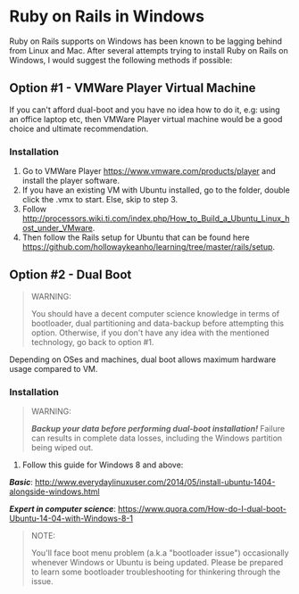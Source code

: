 # Ruby on Rails in Windows
Ruby on Rails supports on Windows has been known to be lagging behind from Linux and Mac.
After several attempts trying to install Ruby on Rails on Windows, I would suggest the following
methods if possible:

## Option #1 - VMWare Player Virtual Machine
If you can't afford dual-boot and you have no idea how to do it, e.g: using an office laptop etc, then VMWare Player virtual machine would be a good choice and ultimate recommendation.

### Installation
1. Go to VMWare Player https://www.vmware.com/products/player and install the player software.
2. If you have an existing VM with Ubuntu installed, go to the folder, double click the .vmx to start. Else, skip to step 3.
3. Follow http://processors.wiki.ti.com/index.php/How_to_Build_a_Ubuntu_Linux_host_under_VMware.
4. Then follow the Rails setup for Ubuntu that can be found here https://github.com/hollowaykeanho/learning/tree/master/rails/setup.


## Option #2 - Dual Boot
> WARNING:
>
> You should have a decent computer science knowledge in terms of bootloader, dual partitioning and data-backup before attempting this option.
> Otherwise, if you don't have any idea with the mentioned technology, go back to option #1.

Depending on OSes and machines, dual boot allows maximum hardware usage compared to VM.

### Installation
> WARNING:
>
> ***Backup your data before performing dual-boot installation!***
> Failure can results in complete data losses, including the Windows partition being wiped out.

1. Follow this guide for Windows 8 and above:

***Basic***: http://www.everydaylinuxuser.com/2014/05/install-ubuntu-1404-alongside-windows.html

***Expert in computer science***: https://www.quora.com/How-do-I-dual-boot-Ubuntu-14-04-with-Windows-8-1

> NOTE:
>
> You'll face boot menu problem (a.k.a "bootloader issue") occasionally whenever Windows or Ubuntu is being updated.
> Please be prepared to learn some bootloader troubleshooting for thinkering through the issue.
